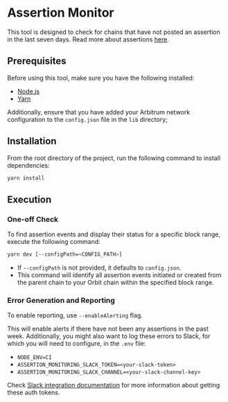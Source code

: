 # Assertion Monitor

This tool is designed to check for chains that have not posted an assertion in the last seven days. Read more about assertions [here](https://docs.arbitrum.io/how-arbitrum-works/inside-arbitrum-nitro#arbitrum-rollup-protocol).

## Prerequisites

Before using this tool, make sure you have the following installed:

- [Node.js](https://nodejs.org/en)
- [Yarn](https://classic.yarnpkg.com/lang/en/docs/install/#mac-stable)

Additionally, ensure that you have added your Arbitrum network configuration to the `config.json` file in the `lib` directory;

## Installation

From the root directory of the project, run the following command to install dependencies:

```bash
yarn install
```

## Execution

### One-off Check

To find assertion events and display their status for a specific block range, execute the following command:

```bash
yarn dev [--configPath=<CONFIG_PATH>]
```

- If `--configPath` is not provided, it defaults to `config.json`.
- This command will identify all assertion events initiated or created from the parent chain to your Orbit chain within the specified block range.

### Error Generation and Reporting

To enable reporting, use `--enableAlerting` flag.

This will enable alerts if there have not been any assertions in the past week. Additionally, you might also want to log these errors to Slack, for which you will need to configure, in the `.env` file:

- `NODE_ENV=CI`
- `ASSERTION_MONITORING_SLACK_TOKEN=<your-slack-token>`
- `ASSERTION_MONITORING_SLACK_CHANNEL=<your-slack-channel-key>`

Check [Slack integration documentation](https://api.slack.com/quickstart) for more information about getting these auth tokens.
